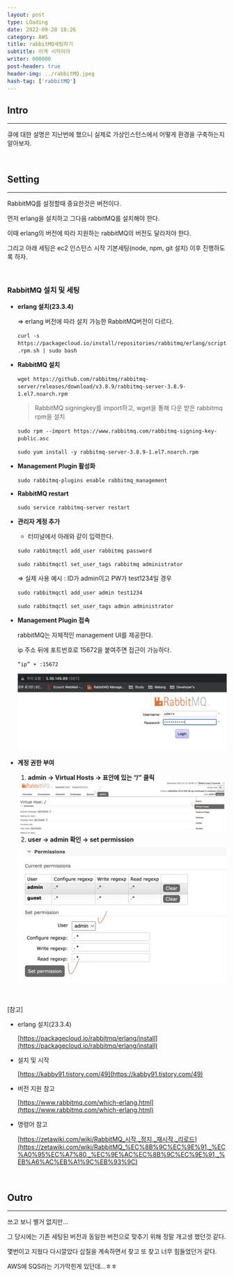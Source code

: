 ```yaml
---
layout: post
type: LOading
date: 2022-09-28 18:26
category: AWS
title: rabbitMQ세팅하기
subtitle: 이게 시작이야
writer: 000000
post-header: true
header-img: ../rabbitMQ.jpeg
hash-tag: ['rabbitMQ']
---
```


## Intro

---

큐에 대한 설명은 지난번에 했으니 실제로 가상인스턴스에서 어떻게 환경을 구축하는지 알아보자.

<br>

## Setting

---

RabbitMQ를 설정할때 중요한것은 버전이다.

먼저 erlang을 설치하고 그다음 rabbitMQ를 설치해야 한다.

이때 erlang의 버전에 따라 지원하는 rabbitMQ의 버전도 달라저야 한다.

그리고 아래 세팅은 ec2 인스턴스 시작 기본세팅(node, npm, git 설치) 이후 진행하도록 하자.

<br>

### RabbitMQ 설치 및 세팅

- **erlang 설치(23.3.4)**
    
    ⇒ erlang 버전에 따라 설치 가능한 RabbitMQ버전이 다르다. 
    
    `curl -s https://packagecloud.io/install/repositories/rabbitmq/erlang/script.rpm.sh | sudo bash`
    
- **RabbitMQ 설치**
    
    `wget https://github.com/rabbitmq/rabbitmq-server/releases/download/v3.8.9/rabbitmq-server-3.8.9-1.el7.noarch.rpm`
    
    > RabbitMQ signingkey를 import하고, wget을 통해 다운 받은 rabbitmq rpm을 설치
    > 
    
    `sudo rpm --import https://www.rabbitmq.com/rabbitmq-signing-key-public.asc`
    
    `sudo yum install -y rabbitmq-server-3.8.9-1.el7.noarch.rpm`
    
- **Management Plugin 활성화**
    
    `sudo rabbitmq-plugins enable rabbitmq_management`
    
- **RabbitMQ restart**
    
    `sudo service rabbitmq-server restart`
    
- **관리자 계정 추가**
    - 터미널에서 아래와 같이 입력한다.
    
    `sudo rabbitmqctl add_user rabbitmq password`
    
    `sudo rabbitmqctl set_user_tags rabbitmq administrator`
    
    ⇒  실제 사용 예시 : ID가 admin이고 PW가 test1234일 경우
    
    `sudo rabbitmqctl add_user admin test1234`


    `sudo rabbitmqctl set_user_tags admin administrator`
    
- **Management Plugin 접속**

    rabbitMQ는 자체적인 management UI를 제공한다. 
    
    ip 주소 뒤에 포트번호로 15672을 붙여주면 접근이 가능하다.
    
    `“ip” + :15672`
    
    <img src="img/1.png" alt="1" style="zoom:80%;" />
    
- **계정 권한 부여**
    
    1. **admin → Virtual Hosts → 표안에 있는 “/” 클릭**
    
    <img src="img/2.png" alt="1" style="zoom:80%;" />
    
    2. **user → admin 확인 → set permission**
    
    <img src="img/3.png" alt="1" style="zoom:80%;" />


<br>

[참고]

- erlang 설치(23.3.4)
    
    [https://packagecloud.io/rabbitmq/erlang/install](https://packagecloud.io/rabbitmq/erlang/install)
    
- 설치 및 시작
    
    [https://kabby91.tistory.com/49](https://kabby91.tistory.com/49)
    
- 버전 지원 참고
    
    [https://www.rabbitmq.com/which-erlang.html](https://www.rabbitmq.com/which-erlang.html)
    
- 명령어 참고
    
    [https://zetawiki.com/wiki/RabbitMQ_시작,_정지,_재시작,_리로드](https://zetawiki.com/wiki/RabbitMQ_%EC%8B%9C%EC%9E%91,_%EC%A0%95%EC%A7%80,_%EC%9E%AC%EC%8B%9C%EC%9E%91,_%EB%A6%AC%EB%A1%9C%EB%93%9C)

<br>

## Outro

---

쓰고 보니 별거 없지만...

그 당시에는 기존 세팅된 버전과 동일한 버전으로 맞추기 위해 정말 개고생 했던것 같다.

몇번이고 지웠다 다시깔았다 삽질을 계속하면서 찾고 또 찾고 너무 힘들었던거 같다.

AWS에 SQS라는 기가막힌게 있던데...ㅎㅎ